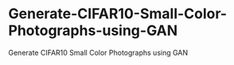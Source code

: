 # Generate-CIFAR10-Small-Color-Photographs-using-GAN
Generate CIFAR10 Small Color Photographs using GAN
